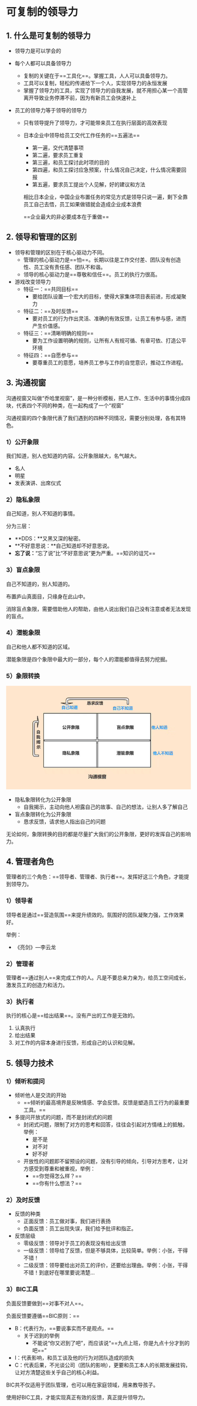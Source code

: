 # 可复制的领导力

## 1. 什么是可复制的领导力

* 领导力是可以学会的

* 每个人都可以具备领导力

  * 复制的关键在于==工具化==。掌握工具，人人可以具备领导力。
  * 工具可以复制，轻松的传递给下一个人，实现领导力的永恒发展
  * 掌握了领导力的工具，实现了领导力的自我发展，就不用担心某一个高管离开导致业务停滞不前，因为有新员工会快速补上

* 员工的领导力等于领导的领导力

  * 只有领导提升了领导力，才可能带来员工在执行层面的高效表现

  * 日本企业中领导给员工交代工作任务的==五遍法==

    * 第一遍，交代清楚事项
    * 第二遍，要求员工重复
    * 第三遍，和员工探讨此时项的目的
    * 第四遍，和员工探讨应急预案，什么情况自己决定，什么情况需要回报
    * 第五遍，要求员工提出个人见解，好的建议和方法

    相比日本企业，中国企业布置任务的常见方式是领导只说一遍，剩下全靠员工自己去悟，员工如果做错就会造成企业成本浪费

    ==企业最大的非必要成本在于重做==

## 2. 领导和管理的区别

* 领导和管理的区别在于核心驱动力不同。
  * 管理的核心驱动力是==怕==。长期以往是工作交付差、团队没有创造性、员工没有责任感、团队不和谐。
  * 领导的核心驱动力是==尊敬和信任==。员工的执行力很高。
* 游戏改变领导力
  * 特征一：==共同目标==
    * 要给团队设置一个宏大的目标，使得大家集体项目表前进，形成凝聚力
  * 特征二：==及时反馈==
    * 要对员工的行为作出灵活、准确的有效反馈，让员工有参与感，进而产生价值感。
  * 特征三：==清晰明确的规则==
    * 要为工作设置明确的规则，让所有人有规可循、有章可依、打造公平环境
  * 特征四：==自愿参与==
    * 要尊重员工的意愿，培养员工参与工作的自觉意识，推动工作进程。

## 3. 沟通视窗

沟通视窗又叫做“乔哈里视窗”，是一种分析模板，把人工作、生活中的事情分成四块，代表四个不同的种类，在一起构成了一个“视窗”

沟通视窗的四个象限代表了我们遇到的四种不同情况，需要分别处理，各有其特色。

### 1）公开象限

我们知道，别人也知道的内容。公开象限越大，名气越大。

* 名人
* 明星
* 发表演讲、出席仪式

### 2）隐私象限

自己知道，别人不知道的事情。

分为三层：

* **DDS：**又黑又深的秘密。
* **不好意思说：**自己知道却不好意思说。
* **忘了说：**“忘了说”比“不好意思说”更为严重。==知识的诅咒==

### 3）盲点象限

自己不知道的，别人知道的。

布置庐山真面目，只缘身在此山中。

消除盲点象限，需要借助他人的帮助，由他人说出我们自己没有注意或者无法发现的盲点。

### 4）潜能象限

自己和他人都不知道的区域。

潜能象限是四个象限中最大的一部分，每个人的潜能都值得去努力挖掘。

### 5）象限转换

![image-20200530233235662](assets/image-20200530233235662.png)

* 隐私象限转化为公开象限
  * 自我揭示，主动向他人袒露自己的故事、自己的想法，让别人多了解自己
* 盲点象限转化为公开象限
  * 恳求反馈，请求他人指出自己的问题

无论如何，象限转换的目的都是尽量扩大我们的公开象限，更好的发挥自己的影响力。

## 4. 管理者角色

管理者的三个角色：==领导者、管理者、执行者==。发挥好这三个角色，才能提到领导力。

### 1）领导者

领导者是通过==营造氛围==来提升绩效的。氛围好的团队凝聚力强，工作效果好。

举例：

* 《亮剑》—李云龙

### 2）管理者

管理者==通过别人==来完成工作的人。凡是不要总亲力亲为，给员工空间成长，激发员工的创造力和活力。

### 3）执行者

执行的核心是==给出结果==。没有产出的工作是无效的。

1. 认真执行
2. 给出结果
3. 对工作的内容本身进行反馈，形成自己的认识和见解。

## 5. 领导力技术

### 1）倾听和提问

* 倾听他人是交流的开始
  * ==倾听的最高境界是反映情感、学会反馈。反馈是塑造员工行为的最重要工具。==
* 多提问开放式的问题，而不是封闭式的问题
  * 封闭式问题，限制了对方的思考和回答，往往会引起对方情绪上的抵触，举例：
    * 是不是
    * 对不对
    * 好不好
  * 开放性的问题即不留预设的问题，没有引导的倾向，引导对方思考，让对方感受到尊重和被重视，举例：
    * ==你觉得怎么样？==
    * ==你有什么想法？==

### 2）及时反馈

* 反馈的种类
  * 正面反馈：员工做对事，我们进行表扬
  * 负面反馈：员工出现失误，我们给予批评和指正。
* 反馈层级
  * 零级反馈：领导对于员工的表现没有给出反馈
  * 一级反馈：领导给了反馈，但是不够具体，比较简单。举例：小张，干得不错！
  * 二级反馈：领导要给出对员工的评价，还要给出理由。举例：小张，干得不错！到底好在哪里要说清楚...

### 3）BIC工具

负面反馈要做到==对事不对人==。

负面反馈要遵循==BIC原则：==

* B：代表行为，==要说事实而不是观点。==
  * 关于迟到的举例
    * 不能说“你又迟到了吧”，而应该说“==九点上班，你是九点十分才到的吧==”
* I：代表影响，和员工谈及他的行为对团队造成的损失
* C：代表后果，不光谈公司（团队的影响），更要和员工本人的长期发展挂钩，让对方清楚这些关乎自己的核心利益。

BIC共不仅适用于团队管理，也可以用在家庭领域，用来教导孩子。

使用好BIC工具，才能实现真正有效的反馈，真正提升领导力。